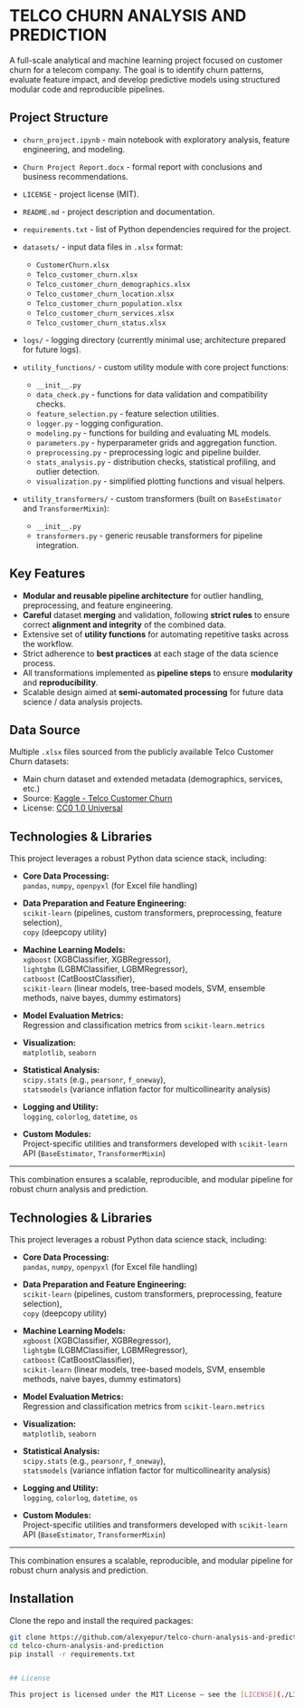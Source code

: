 # TELCO CHURN ANALYSIS AND PREDICTION

A full-scale analytical and machine learning project focused on customer churn for a telecom company. The goal is to identify churn patterns, evaluate feature impact, and develop predictive models using structured modular code and reproducible pipelines.

## Project Structure

- `churn_project.ipynb` - main notebook with exploratory analysis, feature engineering, and modeling.
- `Churn Project Report.docx` - formal report with conclusions and business recommendations.
- `LICENSE` - project license (MIT).
- `README.md` - project description and documentation.
- `requirements.txt` - list of Python dependencies required for the project.

- `datasets/` - input data files in `.xlsx` format:
  - `CustomerChurn.xlsx`
  - `Telco_customer_churn.xlsx`
  - `Telco_customer_churn_demographics.xlsx`
  - `Telco_customer_churn_location.xlsx`
  - `Telco_customer_churn_population.xlsx`
  - `Telco_customer_churn_services.xlsx`
  - `Telco_customer_churn_status.xlsx`

- `logs/` - logging directory (currently minimal use; architecture prepared for future logs).

- `utility_functions/` - custom utility module with core project functions:
  - `__init__.py`
  - `data_check.py` - functions for data validation and compatibility checks.
  - `feature_selection.py` - feature selection utilities.
  - `logger.py` - logging configuration.
  - `modeling.py` - functions for building and evaluating ML models.
  - `parameters.py` - hyperparameter grids and aggregation function.
  - `preprocessing.py` - preprocessing logic and pipeline builder.
  - `stats_analysis.py` - distribution checks, statistical profiling, and outlier detection.
  - `visualization.py` - simplified plotting functions and visual helpers.

- `utility_transformers/` - custom transformers (built on `BaseEstimator` and `TransformerMixin`):
  - `__init__.py`
  - `transformers.py` - generic reusable transformers for pipeline integration.


## Key Features

- **Modular and reusable pipeline architecture** for outlier handling, preprocessing, and feature engineering.
- **Careful** dataset **merging** and validation, following **strict rules** to ensure correct **alignment and integrity** of the combined data.
- Extensive set of **utility functions** for automating repetitive tasks across the workflow.
- Strict adherence to **best practices** at each stage of the data science process.
- All transformations implemented as **pipeline steps** to ensure **modularity** and **reproducibility**.
- Scalable design aimed at **semi-automated processing** for future data science / data analysis projects.


## Data Source

Multiple `.xlsx` files sourced from the publicly available Telco Customer Churn datasets:

- Main churn dataset and extended metadata (demographics, services, etc.)
- Source: [Kaggle - Telco Customer Churn](https://www.kaggle.com/datasets/blastchar/telco-customer-churn)
- License: [CC0 1.0 Universal](https://creativecommons.org/publicdomain/zero/1.0/)

## Technologies & Libraries

This project leverages a robust Python data science stack, including:

- **Core Data Processing:**  
  `pandas`, `numpy`, `openpyxl` (for Excel file handling)

- **Data Preparation and Feature Engineering:**  
  `scikit-learn` (pipelines, custom transformers, preprocessing, feature selection),  
  `copy` (deepcopy utility)

- **Machine Learning Models:**  
  `xgboost` (XGBClassifier, XGBRegressor),  
  `lightgbm` (LGBMClassifier, LGBMRegressor),  
  `catboost` (CatBoostClassifier),  
  `scikit-learn` (linear models, tree-based models, SVM, ensemble methods, naive bayes, dummy estimators)

- **Model Evaluation Metrics:**  
  Regression and classification metrics from `scikit-learn.metrics`

- **Visualization:**  
  `matplotlib`, `seaborn`

- **Statistical Analysis:**  
  `scipy.stats` (e.g., `pearsonr`, `f_oneway`),  
  `statsmodels` (variance inflation factor for multicollinearity analysis)

- **Logging and Utility:**  
  `logging`, `colorlog`, `datetime`, `os`

- **Custom Modules:**  
  Project-specific utilities and transformers developed with `scikit-learn` API (`BaseEstimator`, `TransformerMixin`)

---

This combination ensures a scalable, reproducible, and modular pipeline for robust churn analysis and prediction.
## Technologies & Libraries

This project leverages a robust Python data science stack, including:

- **Core Data Processing:**  
  `pandas`, `numpy`, `openpyxl` (for Excel file handling)

- **Data Preparation and Feature Engineering:**  
  `scikit-learn` (pipelines, custom transformers, preprocessing, feature selection),  
  `copy` (deepcopy utility)

- **Machine Learning Models:**  
  `xgboost` (XGBClassifier, XGBRegressor),  
  `lightgbm` (LGBMClassifier, LGBMRegressor),  
  `catboost` (CatBoostClassifier),  
  `scikit-learn` (linear models, tree-based models, SVM, ensemble methods, naive bayes, dummy estimators)

- **Model Evaluation Metrics:**  
  Regression and classification metrics from `scikit-learn.metrics`

- **Visualization:**  
  `matplotlib`, `seaborn`

- **Statistical Analysis:**  
  `scipy.stats` (e.g., `pearsonr`, `f_oneway`),  
  `statsmodels` (variance inflation factor for multicollinearity analysis)

- **Logging and Utility:**  
  `logging`, `colorlog`, `datetime`, `os`

- **Custom Modules:**  
  Project-specific utilities and transformers developed with `scikit-learn` API (`BaseEstimator`, `TransformerMixin`)

---

This combination ensures a scalable, reproducible, and modular pipeline for robust churn analysis and prediction.

## Installation

Clone the repo and install the required packages:

```bash
git clone https://github.com/alexyepur/telco-churn-analysis-and-prediction.git
cd telco-churn-analysis-and-prediction
pip install -r requirements.txt


## License

This project is licensed under the MIT License – see the [LICENSE](./LICENSE) file for details.

